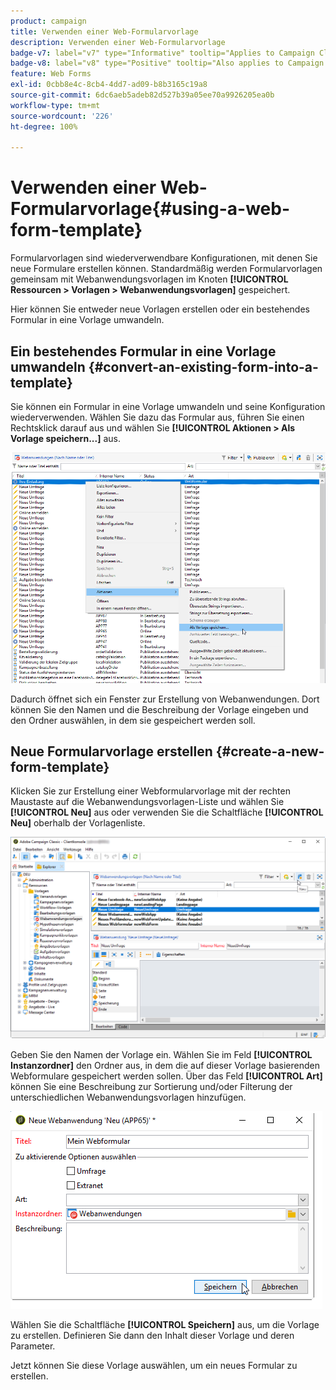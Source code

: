 ```yaml
---
product: campaign
title: Verwenden einer Web-Formularvorlage
description: Verwenden einer Web-Formularvorlage
badge-v7: label="v7" type="Informative" tooltip="Applies to Campaign Classic v7"
badge-v8: label="v8" type="Positive" tooltip="Also applies to Campaign v8"
feature: Web Forms
exl-id: 0cbb8e4c-8cb4-4dd7-ad09-b8b3165c19a8
source-git-commit: 6dc6aeb5adeb82d527b39a05ee70a9926205ea0b
workflow-type: tm+mt
source-wordcount: '226'
ht-degree: 100%

---
```


# Verwenden einer Web-Formularvorlage{#using-a-web-form-template}



Formularvorlagen sind wiederverwendbare Konfigurationen, mit denen Sie neue Formulare erstellen können. Standardmäßig werden Formularvorlagen gemeinsam mit Webanwendungsvorlagen im Knoten **[!UICONTROL Ressourcen > Vorlagen > Webanwendungsvorlagen]** gespeichert.

Hier können Sie entweder neue Vorlagen erstellen oder ein bestehendes Formular in eine Vorlage umwandeln.

## Ein bestehendes Formular in eine Vorlage umwandeln {#convert-an-existing-form-into-a-template}

Sie können ein Formular in eine Vorlage umwandeln und seine Konfiguration wiederverwenden. Wählen Sie dazu das Formular aus, führen Sie einen Rechtsklick darauf aus und wählen Sie **[!UICONTROL Aktionen > Als Vorlage speichern...]** aus.

![](assets/s_ncs_admin_survey_saveastemplate.png)

Dadurch öffnet sich ein Fenster zur Erstellung von Webanwendungen. Dort können Sie den Namen und die Beschreibung der Vorlage eingeben und den Ordner auswählen, in dem sie gespeichert werden soll.

## Neue Formularvorlage erstellen {#create-a-new-form-template}

Klicken Sie zur Erstellung einer Webformularvorlage mit der rechten Maustaste auf die Webanwendungsvorlagen-Liste und wählen Sie **[!UICONTROL Neu]** aus oder verwenden Sie die Schaltfläche **[!UICONTROL Neu]** oberhalb der Vorlagenliste.

![](assets/s_ncs_admin_survey_createtemplate.png)

Geben Sie den Namen der Vorlage ein. Wählen Sie im Feld **[!UICONTROL Instanzordner]** den Ordner aus, in dem die auf dieser Vorlage basierenden Webformulare gespeichert werden sollen. Über das Feld **[!UICONTROL Art]** können Sie eine Beschreibung zur Sortierung und/oder Filterung der unterschiedlichen Webanwendungsvorlagen hinzufügen.

![](assets/s_ncs_admin_survey_createtemplate_details.png)

Wählen Sie die Schaltfläche **[!UICONTROL Speichern]** aus, um die Vorlage zu erstellen. Definieren Sie dann den Inhalt dieser Vorlage und deren Parameter.

Jetzt können Sie diese Vorlage auswählen, um ein neues Formular zu erstellen.
